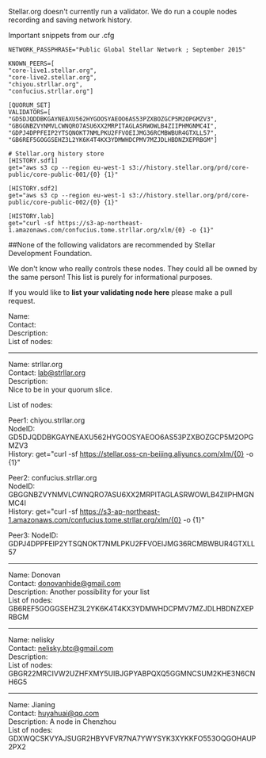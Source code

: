 Stellar.org doesn't currently run a validator. We do run a couple nodes recording and saving network history.

Important snippets from our .cfg
```
NETWORK_PASSPHRASE="Public Global Stellar Network ; September 2015"

KNOWN_PEERS=[
"core-live1.stellar.org",
"core-live2.stellar.org",
"chiyou.strllar.org",
"confucius.strllar.org"]

[QUORUM_SET]
VALIDATORS=[
"GD5DJQDDBKGAYNEAXU562HYGOOSYAEOO6AS53PZXBOZGCP5M2OPGMZV3",
"GBGGNBZVYNMVLCWNQRO7ASU6XX2MRPITAGLASRWOWLB4ZIIPHMGNMC4I",
"GDPJ4DPPFEIP2YTSQNOKT7NMLPKU2FFVOEIJMG36RCMBWBUR4GTXLL57",
"GB6REF5GOGGSEHZ3L2YK6K4T4KX3YDMWHDCPMV7MZJDLHBDNZXEPRBGM"]

# Stellar.org history store
[HISTORY.sdf1]
get="aws s3 cp --region eu-west-1 s3://history.stellar.org/prd/core-public/core-public-001/{0} {1}"

[HISTORY.sdf2]
get="aws s3 cp --region eu-west-1 s3://history.stellar.org/prd/core-public/core-public-002/{0} {1}"

[HISTORY.lab]
get="curl -sf https://s3-ap-northeast-1.amazonaws.com/confucius.tome.strllar.org/xlm/{0} -o {1}"
```

##None of the following validators are recommended by Stellar Development Foundation.

We don't know who really controls these nodes. They could all be owned by the same person! This list is purely for informational purposes. 

If you would like to **list your validating node here** please make a pull request.

 Name:<br>
 Contact:<br>
 Description:<br>
 List of nodes:<br>

------
 Name: strllar.org<br>
 Contact: lab@strllar.org<br>
 Description:<br>
 Nice to be in your quorum slice.

 List of nodes:<br>
 
 Peer1: chiyou.strllar.org<br>
 NodeID: GD5DJQDDBKGAYNEAXU562HYGOOSYAEOO6AS53PZXBOZGCP5M2OPGMZV3<br>
 History: get="curl -sf https://stellar.oss-cn-beijing.aliyuncs.com/xlm/{0} -o {1}"

 Peer2: confucius.strllar.org <br>
 NodeID: GBGGNBZVYNMVLCWNQRO7ASU6XX2MRPITAGLASRWOWLB4ZIIPHMGNMC4I<br>
 History: get="curl -sf https://s3-ap-northeast-1.amazonaws.com/confucius.tome.strllar.org/xlm/{0} -o {1}"
 
 Peer3: 
 NodeID: GDPJ4DPPFEIP2YTSQNOKT7NMLPKU2FFVOEIJMG36RCMBWBUR4GTXLL57

------
 Name: Donovan<br>
 Contact: donovanhide@gmail.com<br>
 Description: Another possibility for your list<br>
 List of nodes:<br>
 GB6REF5GOGGSEHZ3L2YK6K4T4KX3YDMWHDCPMV7MZJDLHBDNZXEPRBGM
 
 ------
 Name: nelisky<br>
 Contact: nelisky.btc@gmail.com<br>
 Description: <br>
 List of nodes:<br>
 GBGR22MRCIVW2UZHFXMY5UIBJGPYABPQXQ5GGMNCSUM2KHE3N6CNH6G5
 
 ------
 Name: Jianing<br>
 Contact: huyahuai@qq.com<br>
 Description: A node in Chenzhou<br>
 List of nodes:<br>
 GDXWQCSKVYAJSUGR2HBYVFVR7NA7YWYSYK3XYKKFO553OQGOHAUP2PX2
